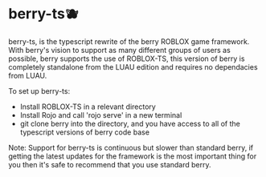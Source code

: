 # berry-ts🫐

berry-ts, is the typescript rewrite of the berry ROBLOX game framework. With berry's vision to support
as many different groups of users as possible, berry supports the use of ROBLOX-TS, this version of berry
is completely standalone from the LUAU edition and requires no dependacies from LUAU.

To set up berry-ts:
- Install ROBLOX-TS in a relevant directory
- Install Rojo and call 'rojo serve' in a new terminal
- git clone berry into the directory, and you have access to all of the typescript versions of berry code base

Note:
Support for berry-ts is continuous but slower than standard berry, if getting the latest
updates for the framework is the most important thing for you then it's safe to recommend that you
use standard berry.
